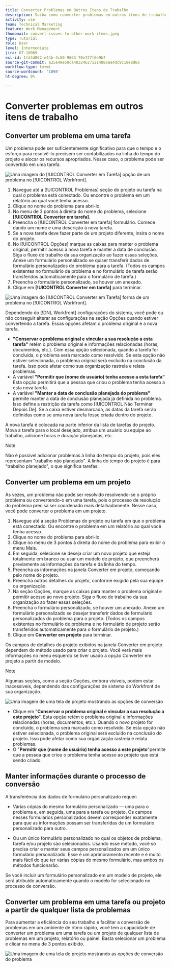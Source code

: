 ```yaml
---
title: Converter Problemas em Outros Itens de Trabalho
description: Saiba como converter problemas em outros itens de trabalho.
activity: use
team: Technical Marketing
feature: Work Management
thumbnail: convert-issues-to-other-work-items.jpeg
type: Tutorial
role: User
level: Intermediate
jira: KT-10069
exl-id: 1fd4d862-e44b-4c50-9663-70e727f6e9b7
source-git-commit: a25a49e59ca483246271214886ea4dc9c10e8d66
workflow-type: tm+mt
source-wordcount: '1098'
ht-degree: 0%

---
```


# Converter problemas em outros itens de trabalho

## Converter um problema em uma tarefa

Um problema pode ser suficientemente significativo para que o tempo e o esforço para resolvê-lo precisem ser contabilizados na linha do tempo do projeto e alocar os recursos apropriados. Nesse caso, o problema pode ser convertido em uma tarefa.

![Uma imagem do [!UICONTROL Converter em Tarefa] opção de um problema no [!UICONTROL Workfront].](assets/15-convert-issue-to-task-menu-option.png)

1. Navegue até a [!UICONTROL Problemas] seção do projeto ou tarefa na qual o problema está conectado. Ou encontre o problema em um relatório ao qual você tenha acesso.
1. Clique no nome do problema para abri-lo.
1. No menu de 3 pontos à direita do nome do problema, selecione **[!UICONTROL Converter em tarefa]**.
1. Preencha o [!UICONTROL Converter em tarefa] formulário. Comece dando um nome e uma descrição à nova tarefa.
1. Se a nova tarefa deve fazer parte de um projeto diferente, insira o nome do projeto.
1. No [!UICONTROL Opções] marque as caixas para manter o problema original, permitir acesso à nova tarefa e manter a data de conclusão. Siga o fluxo de trabalho da sua organização ao fazer essas seleções. Anexe um formulário personalizado se quiser transferir dados de formulário personalizados do problema para a tarefa. (Todos os campos existentes no formulário de problema e no formulário de tarefa serão transferidos automaticamente para o formulário de tarefa.)
1. Preencha o formulário personalizado, se houver um anexado.
1. Clique em **[!UICONTROL Converter em tarefa]** para terminar.

![Uma imagem do [!UICONTROL Converter em Tarefa] forma de um problema no [!UICONTROL Workfront].](assets/16-convert-to-task-options.png)

Dependendo do [!DNL Workfront] configurações do sistema, você pode ou não conseguir alterar as configurações na seção Opções quando estiver convertendo a tarefa. Essas opções afetam o problema original e a nova tarefa.

* **&quot;Conservar o problema original e vincular a sua resolução a esta tarefa&quot;** retém o problema original e informações relacionadas (horas, documentos, etc.). Com essa opção selecionada, quando a tarefa for concluída, o problema será marcado como resolvido. Se esta opção não estiver selecionada, o problema original será excluído na conclusão da tarefa. Isso pode afetar como sua organização rastreia e relata problemas.
* A variável **&quot;Permitir que (nome de usuário) tenha acesso a esta tarefa&quot;** Esta opção permitirá que a pessoa que criou o problema tenha acesso a esta nova tarefa.
* A variável **&quot;Manter a data de conclusão planejada do problema&quot;** permite manter a data de conclusão planejada já definida no problema. Isso define a restrição da tarefa como [!UICONTROL Não Terminar Depois De]. Se a caixa estiver desmarcada, as datas da tarefa serão definidas como se uma nova tarefa fosse criada dentro do projeto.

A nova tarefa é colocada na parte inferior da lista de tarefas do projeto. Mova a tarefa para o local desejado, atribua um usuário ou equipe ao trabalho, adicione horas e duração planejadas, etc.

>[!NOTE]
>
>Não é possível adicionar problemas à linha do tempo do projeto, pois eles representam &quot;trabalho não planejado&quot;. A linha do tempo do projeto é para &quot;trabalho planejado&quot;, o que significa tarefas.

## Converter um problema em um projeto

Às vezes, um problema não pode ser resolvido resolvendo-se o próprio problema ou convertendo-o em uma tarefa, pois o processo de resolução do problema precisa ser coordenado mais detalhadamente. Nesse caso, você pode converter o problema em um projeto.

1. Navegue até a seção Problemas do projeto ou tarefa em que o problema está conectado. Ou encontre o problema em um relatório ao qual você tenha acesso.
1. Clique no nome do problema para abri-lo.
1. Clique no menu de 3 pontos à direita do nome do problema para exibir o menu Mais.
1. Em seguida, selecione se deseja criar um novo projeto que esteja totalmente em branco ou usar um modelo de projeto, que preencherá previamente as informações da tarefa e da linha do tempo.
1. Preencha as informações na janela Converter em projeto, começando pelo nome do projeto.
1. Preencha outros detalhes do projeto, conforme exigido pela sua equipe ou organização.
1. Na seção Opções, marque as caixas para manter o problema original e permitir acesso ao novo projeto. Siga o fluxo de trabalho da sua organização ao fazer essas seleções.
1. Preencha o formulário personalizado, se houver um anexado. Anexe um formulário personalizado se desejar transferir dados de formulário personalizados do problema para o projeto. (Todos os campos existentes no formulário de problema e no formulário de projeto serão transferidos automaticamente para o formulário de projeto.)
1. Clique em **Converter em projeto** para terminar.

Os campos de detalhes do projeto exibidos na janela Converter em projeto dependem do método usado para criar o projeto. Você verá mais informações no menu esquerdo se tiver usado a opção Converter em projeto a partir de modelo.

>[!NOTE]
>
>Algumas seções, como a seção Opções, embora visíveis, podem estar inacessíveis, dependendo das configurações de sistema do Workfront de sua organização.

![Uma imagem de uma tela de projeto mostrando as opções de conversão](assets/conversion-options.png)

* Clique em &quot;**Conservar o problema original e vincular a sua resolução a este projeto**&quot;. Esta opção retém o problema original e informações relacionadas (horas, documentos, etc.). Quando o novo projeto for concluído, o problema será marcado como resolvido. Se esta opção não estiver selecionada, o problema original será excluído na conclusão do projeto. Isso pode afetar como sua organização rastreia e relata problemas.
* O &quot;**Permitir que (nome de usuário) tenha acesso a este projeto**&quot;permite que a pessoa que criou o problema tenha acesso ao projeto que está sendo criado.

## Manter informações durante o processo de conversão

<!-- Need link to wf one doc article below 

To learn about what information transfers when you convert an issue to a task or project, we recommend you read through the conversion considerations in the article, Convert issues. This lists what information is kept when converting issues and what isn’t. Workfront recommends you become familiar with these considerations so you don’t lose important information when converting issues to tasks or projects.

-->

A transferência dos dados de formulário personalizado requer:

* Várias cópias do mesmo formulário personalizado — uma para o problema e, em seguida, uma para a tarefa ou projeto. Os campos nesses formulários personalizados devem corresponder exatamente para que as informações possam ser transferidas de um formulário personalizado para outro.

* Ou um único formulário personalizado no qual os objetos de problema, tarefa e/ou projeto são selecionados. Usando esse método, você só precisa criar e manter seus campos personalizados em um único formulário personalizado. Esse é um aprimoramento recente e é muito mais fácil do que ter várias cópias do mesmo formulário, mas ambos os métodos funcionarão.



<!-- Need link to wf one doc article below

Learn more in the article, Transfer custom form data to a larger work item.

-->

<!-- Pro tips graphic -->

Se você incluir um formulário personalizado em um modelo de projeto, ele será atribuído automaticamente quando o modelo for selecionado no processo de conversão.

<!-- Learn more graphic and documentation article links 

* Convert issues
* Transfer custom form data to a larger work item
* Overview of resolving and resolvable objects
* Understanding resolving and resolvable objects
* Unlink issues from their resolvable objects

-->

## Converter um problema em uma tarefa ou projeto a partir de qualquer lista de problemas

Para aumentar a eficiência do seu trabalho e facilitar a conversão de problemas em um ambiente de ritmo rápido, você tem a capacidade de converter um problema em uma tarefa ou um projeto de qualquer lista de problemas em um projeto, relatório ou painel. Basta selecionar um problema e clicar no menu de 3 pontos exibido.

![Uma imagem de uma tela de projeto mostrando as opções de conversão do problema](assets/convert-from-a-list.png)

